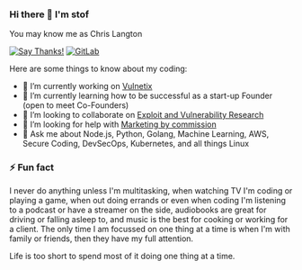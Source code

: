 ### Hi there 👋 I'm stof

You may know me as Chris Langton

[![Say Thanks!](https://img.shields.io/badge/Say%20Thanks-!-1EAEDB.svg)](https://saythanks.io/to/chrisdlangton)
[![GitLab](https://badgen.net/badge/icon/gitlab?icon=gitlab&label)](https://https://gitlab.com/chrislangton/)

Here are some things to know about my coding:

- 🔭 I’m currently working on [Vulnetix](https://github.com/0x73746F66/vulnetix/)
- 🌱 I’m currently learning how to be successful as a start-up Founder (open to meet Co-Founders)
- 👯 I’m looking to collaborate on [Exploit and Vulnerability Research](mailto:chris@trivialsec.com)
- 🤔 I’m looking for help with [Marketing by commission](mailto:chris@trivialsec.com)
- 💬 Ask me about Node.js, Python, Golang, Machine Learning, AWS, Secure Coding, DevSecOps, Kubernetes, and all things Linux

### ⚡ Fun fact

I never do anything unless I'm multitasking, when watching TV I'm coding or playing a game, when out doing errands or even when coding I'm listening to a podcast or have a streamer on the side, audiobooks are great for driving or falling asleep to, and music is the best for cooking or working for a client. The only time I am focussed on one thing at a time is when I'm with family or friends, then they have my full attention.

Life is too short to spend most of it doing one thing at a time.

